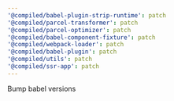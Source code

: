 ```yaml
---
'@compiled/babel-plugin-strip-runtime': patch
'@compiled/parcel-transformer': patch
'@compiled/parcel-optimizer': patch
'@compiled/babel-component-fixture': patch
'@compiled/webpack-loader': patch
'@compiled/babel-plugin': patch
'@compiled/utils': patch
'@compiled/ssr-app': patch
---
```


Bump babel versions

